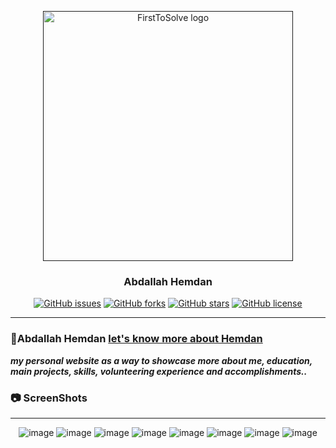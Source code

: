 <p align="center">
  <a href="" rel="noopener">
 <img width=400px  src="https://github.com/AbdallahHemdan/AbdallahHemdan.github.io/blob/master/Screenshots/71915848-4bc78600-3185-11ea-84ee-7561d1e6c44a.png" alt="FirstToSolve logo"></a>
</p>
<h3 align="center">Abdallah Hemdan</h3>

<div align="center">

[![GitHub issues](https://img.shields.io/github/issues/AbdallahHemdan/AbdallahHemdan.github.io)](https://github.com/AbdallahHemdan/AbdallahHemdan.github.io/issues)
[![GitHub forks](https://img.shields.io/github/forks/AbdallahHemdan/AbdallahHemdan.github.io)](https://github.com/AbdallahHemdan/AbdallahHemdan.github.io/network)
[![GitHub stars](https://img.shields.io/github/stars/AbdallahHemdan/AbdallahHemdan.github.io)](https://github.com/AbdallahHemdan/AbdallahHemdan.github.io/stargazers)
[![GitHub license](https://img.shields.io/github/license/AbdallahHemdan/AbdallahHemdan.github.io)](https://github.com/AbdallahHemdan/AbdallahHemdan.github.io/blob/master/LICENSE)

</div>

---
### 🥇Abdallah Hemdan [let's know more about Hemdan](https://abdallahhemdan.github.io/)
**_my personal website as a way to showcase more about me, education, main projects, skills, volunteering experience and accomplishments.._**


### 📷 ScreenShots 
-------------------

<div align="center">
  
![image](https://user-images.githubusercontent.com/40190772/71915037-91834f00-3183-11ea-9c4a-fade0db1d04f.png)
![image](https://user-images.githubusercontent.com/40190772/71915062-9ea03e00-3183-11ea-815e-801f52c33a9c.png)
![image](https://user-images.githubusercontent.com/40190772/71915088-af50b400-3183-11ea-9f6b-54651dc5ce73.png)
![image](https://user-images.githubusercontent.com/40190772/71915111-bbd50c80-3183-11ea-8c56-864f02654bd5.png)
![image](https://user-images.githubusercontent.com/40190772/71915127-c4c5de00-3183-11ea-9496-2a13d80552b6.png)
![image](https://user-images.githubusercontent.com/40190772/71915146-d27b6380-3183-11ea-9129-d3ec5489c88e.png)
![image](https://user-images.githubusercontent.com/40190772/71915176-df985280-3183-11ea-9dd2-cd8bd637f9c2.png)
![image](https://user-images.githubusercontent.com/40190772/71915195-e7f08d80-3183-11ea-9047-55314307c1d4.png)

</div>
